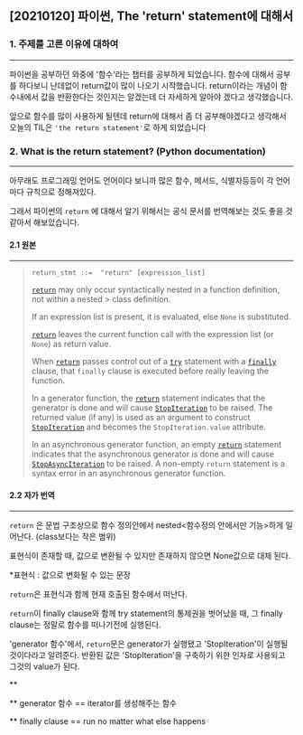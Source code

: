 ## [20210120] 파이썬, The 'return' statement에 대해서

### 1. 주제를 고른 이유에 대하여

---

파이썬을 공부하던 와중에 '함수'라는 챕터를 공부하게 되었습니다. 함수에 대해서 공부를 하다보니 난데없이 return값이 많이 나오기 시작했습니다. return이라는 개념이 함수내에서 값을 반환한다는 것인지는 알겠는데 더 자세하게 알아야 겠다고 생각했습니다.

앞으로 함수를 많이 사용하게 될텐데 return에 대해서 좀 더 공부해야겠다고 생각해서 오늘의  TIL은  `'the return statement'`로 하게 되었습니다  



### 2. What is the return statement? (Python documentation)

---

아무래도 프로그래밍 언어도 언어이다 보니까 많은 함수, 메서드, 식별자등등이 각 언어마다 규칙으로 정해져있다.

그래서 파이썬의 `return` 에 대해서 알기 위해서는 공식 문서를 번역해보는 것도 좋을 것 같아서 해보았습니다.

#### 2.1 원본

---

> ```
> return_stmt ::=  "return" [expression_list]
> ```
>
> [`return`](https://docs.python.org/3/reference/simple_stmts.html#return) may only occur syntactically nested in a function definition, not within a nested > class definition.
>
> If an expression list is present, it is evaluated, else `None` is substituted.
>
> [`return`](https://docs.python.org/3/reference/simple_stmts.html#return) leaves the current function call with the expression list (or `None`) as return value.
>
> When [`return`](https://docs.python.org/3/reference/simple_stmts.html#return) passes control out of a [`try`](https://docs.python.org/3/reference/compound_stmts.html#try) statement with a [`finally`](https://docs.python.org/3/reference/compound_stmts.html#finally) clause, that `finally` clause is executed before really leaving the function.
>
> In a generator function, the [`return`](https://docs.python.org/3/reference/simple_stmts.html#return) statement indicates that the generator is done and will cause [`StopIteration`](https://docs.python.org/3/library/exceptions.html#StopIteration) to be raised. The returned value (if any) is used as an argument to construct [`StopIteration`](https://docs.python.org/3/library/exceptions.html#StopIteration) and becomes the `StopIteration.value` attribute.
>
> In an asynchronous generator function, an empty [`return`](https://docs.python.org/3/reference/simple_stmts.html#return) statement indicates that the asynchronous generator is done and will cause [`StopAsyncIteration`](https://docs.python.org/3/library/exceptions.html#StopAsyncIteration) to be raised. A non-empty `return` statement is a syntax error in an asynchronous generator function.



#### 2.2 자가 번역

---

`return` 은 문법 구조상으로 함수 정의안에서 nested<함수정의 안에서만 기능>하게 일어난다. (class보다는 작은 범위)

표현식이 존재할 때, 값으로 변환될 수 있지만 존재하지 않으면 None값으로 대체 된다.

*표현식 : 값으로 변화될 수 있는 문장

`return`은 표현식과 함께 현재 호출된 함수에서 떠난다.

`return`이 finally clause와 함께 try statement의 통제권을 벗어났을 때, 그 finally clause는 정말로 함수를 떠나기전에 실행된다.

'generator 함수'에서, `return`문은 generator가 실행됐고 'StopIteration'이 실행될 것이다라고 알려준다. 반환된 값은 'StopIteration'을 구축하기 위한 인자로 사용되고 그것의 value가 된다.



**

** generator 함수 == iterator를 생성해주는 함수

** finally clause == run no matter what else happens
